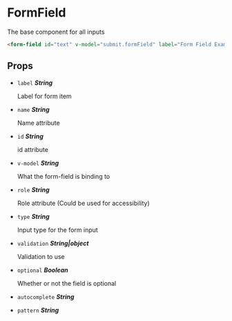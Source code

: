 
# FormField
The base component for all inputs

```html
<form-field id="text" v-model="submit.formField" label="Form Field Example"/>
```

## Props


- `label` ***String***

  Label for form item

- `name` ***String***

  Name attribute

- `id` ***String***

  id attribute

- `v-model` ***String***

  What the form-field is binding to

- `role` ***String***

  Role attribute (Could be used for accessibility)

- `type` ***String***

  Input type for the form input

- `validation` ***String|object***

  Validation to use

- `optional` ***Boolean***

  Whether or not the field is optional

- `autocomplete` ***String***

  

- `pattern` ***String***

  







